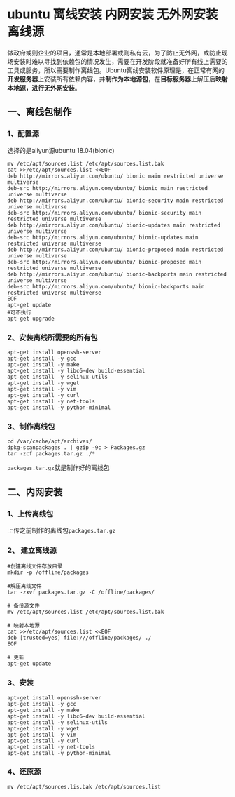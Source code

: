 # ubuntu 离线安装 内网安装 无外网安装 离线源

做政府或则企业的项目，通常是本地部署或则私有云，为了防止无外网，或防止现场安装时难以寻找到依赖包的情况发生，需要在开发阶段就准备好所有线上需要的工具或服务，所以需要制作离线包。Ubuntu离线安装软件原理是，在正常有网的**开发服务器**上安装所有依赖内容，并**制作为本地源包**，在**目标服务器**上解压后**映射本地源，进行无外网安装**。

## 一、离线包制作

### 1、配置源

选择的是aliyun源ubuntu 18.04(bionic)

```
mv /etc/apt/sources.list /etc/apt/sources.list.bak
cat >>/etc/apt/sources.list <<EOF
deb http://mirrors.aliyun.com/ubuntu/ bionic main restricted universe multiverse
deb-src http://mirrors.aliyun.com/ubuntu/ bionic main restricted universe multiverse
deb http://mirrors.aliyun.com/ubuntu/ bionic-security main restricted universe multiverse
deb-src http://mirrors.aliyun.com/ubuntu/ bionic-security main restricted universe multiverse
deb http://mirrors.aliyun.com/ubuntu/ bionic-updates main restricted universe multiverse
deb-src http://mirrors.aliyun.com/ubuntu/ bionic-updates main restricted universe multiverse
deb http://mirrors.aliyun.com/ubuntu/ bionic-proposed main restricted universe multiverse
deb-src http://mirrors.aliyun.com/ubuntu/ bionic-proposed main restricted universe multiverse
deb http://mirrors.aliyun.com/ubuntu/ bionic-backports main restricted universe multiverse
deb-src http://mirrors.aliyun.com/ubuntu/ bionic-backports main restricted universe multiverse
EOF
apt-get update
#可不执行
apt-get upgrade
```

### 2、安装离线所需要的所有包

```
apt-get install openssh-server
apt-get install -y gcc
apt-get install -y make
apt-get install -y libc6-dev build-essential
apt-get install -y selinux-utils
apt-get install -y wget
apt-get install -y vim
apt-get install -y curl
apt-get install -y net-tools
apt-get install -y python-minimal
```

### 3、制作离线包

```
cd /var/cache/apt/archives/
dpkg-scanpackages . | gzip -9c > Packages.gz
tar -zcf packages.tar.gz ./*
```

`packages.tar.gz`就是制作好的离线包

## 二、内网安装

### 1、上传离线包

上传之前制作的离线包`packages.tar.gz`

### 2、 建立离线源

```shell
#创建离线文件存放目录
mkdir -p /offline/packages

#解压离线文件
tar -zxvf packages.tar.gz -C /offline/packages/

# 备份源文件
mv /etc/apt/sources.list /etc/apt/sources.list.bak

# 映射本地源
cat >>/etc/apt/sources.list <<EOF
deb [trusted=yes] file:///offline/packages/ ./
EOF

# 更新
apt-get update

```

### 3、安装

```shell
apt-get install openssh-server
apt-get install -y gcc
apt-get install -y make
apt-get install -y libc6-dev build-essential
apt-get install -y selinux-utils
apt-get install -y wget
apt-get install -y vim
apt-get install -y curl
apt-get install -y net-tools
apt-get install -y python-minimal
```

### 4、还原源

```shell
mv /etc/apt/sources.lis.bak /etc/apt/sources.list
```

